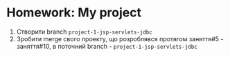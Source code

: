 # Homework: My project

1. Створити branch `project-1-jsp-servlets-jdbc`
2. Зробити merge свого проекту, що розроблявся протягом заняття#5 - заняття#10, в поточний branch - `project-1-jsp-servlets-jdbc`